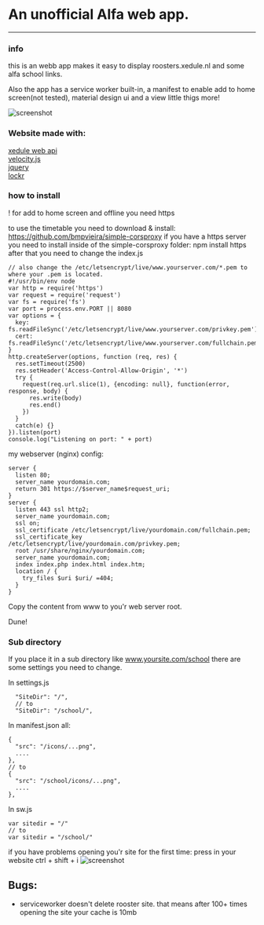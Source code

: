 # An unofficial Alfa web app.
---
### info
this is an webb app makes it easy to display roosters.xedule.nl and some alfa school links.

Also the app has a service worker built-in, a manifest to enable add to home screen(not tested), material design ui and a view little thigs more!

![screenshot](http://i.imgur.com/7ZhvQQE.png)

### Website made with:
[xedule web api](https://github.com/mjarkk/smallprojects/tree/master/xeduleAPI)  
[velocity.js](http://velocityjs.org/)  
[jquery](https://jquery.com/)  
[lockr](https://github.com/tsironis/lockr)
### how to install

! for add to home screen and offline you need https

to use the timetable you need to download & install: https://github.com/bmpvieira/simple-corsproxy
if you have a https server you need to install inside of the simple-corsproxy folder:
npm install https
after that you need to change the index.js
```
// also change the /etc/letsencrypt/live/www.yourserver.com/*.pem to where your .pem is located.
#!/usr/bin/env node
var http = require('https')
var request = require('request')
var fs = require('fs')
var port = process.env.PORT || 8080
var options = {
  key: fs.readFileSync('/etc/letsencrypt/live/www.yourserver.com/privkey.pem'),
  cert: fs.readFileSync('/etc/letsencrypt/live/www.yourserver.com/fullchain.pem')
}
http.createServer(options, function (req, res) {
  res.setTimeout(2500)
  res.setHeader('Access-Control-Allow-Origin', '*')
  try {
    request(req.url.slice(1), {encoding: null}, function(error, response, body) {
      res.write(body)
      res.end()
    })
  }
  catch(e) {}
}).listen(port)
console.log("Listening on port: " + port)
```

my webserver (nginx) config:

```
server {
  listen 80;
  server_name yourdomain.com;
  return 301 https://$server_name$request_uri;
}
server {
  listen 443 ssl http2;
  server_name yourdomain.com;
  ssl on;
  ssl_certificate /etc/letsencrypt/live/yourdomain.com/fullchain.pem;
  ssl_certificate_key /etc/letsencrypt/live/yourdomain.com/privkey.pem;
  root /usr/share/nginx/yourdomain.com;
  server_name yourdomain.com;
  index index.php index.html index.htm;
  location / {
    try_files $uri $uri/ =404;
  }
}
```

Copy the content from www to you'r web server root.

Dune!

### Sub directory
If you place it in a sub directory like www.yoursite.com/school there are some settings you need to change.

In settings.js
```
  "SiteDir": "/",
  // to
  "SiteDir": "/school/",
```
In manifest.json all:
```
{
  "src": "/icons/...png",
  ....
},
// to
{
  "src": "/school/icons/...png",
  ....
},
```
In sw.js
```
var sitedir = "/"
// to
var sitedir = "/school/"
```

if you have problems opening you'r site for the first time:
press in your website ctrl + shift + i
![screenshot](http://i.imgur.com/wwSBQzN.png)

## Bugs:
- serviceworker doesn't delete rooster site. that means after 100+ times opening the site your cache is 10mb
